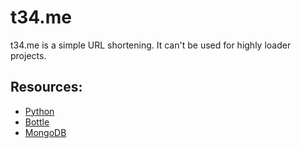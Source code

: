 t34.me
======

t34.me is a simple URL shortening. It can't be used for highly loader projects.

## Resources:

* [Python](http://python.org/)
* [Bottle](http://bottlepy.org/)
* [MongoDB](http://www.mongodb.org/)